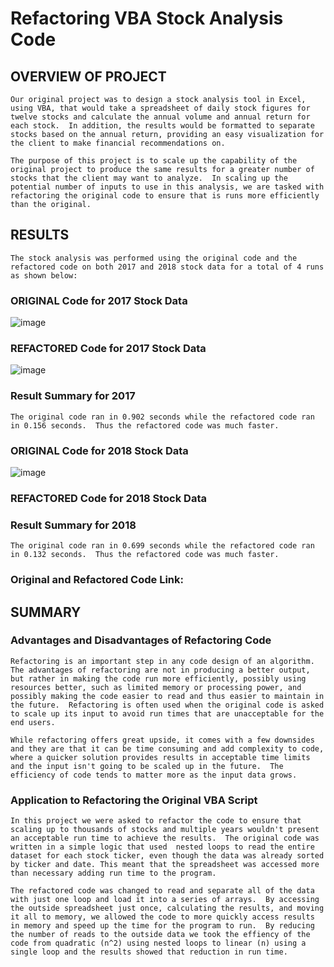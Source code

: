 # Refactoring VBA Stock Analysis Code

## OVERVIEW OF PROJECT

    Our original project was to design a stock analysis tool in Excel, using VBA, that would take a spreadsheet of daily stock figures for twelve stocks and calculate the annual volume and annual return for each stock.  In addition, the results would be formatted to separate stocks based on the annual return, providing an easy visualization for the client to make financial recommendations on.

    The purpose of this project is to scale up the capability of the original project to produce the same results for a greater number of stocks that the client may want to analyze.  In scaling up the potential number of inputs to use in this analysis, we are tasked with refactoring the original code to ensure that is runs more efficiently than the original.  

## RESULTS

    The stock analysis was performed using the original code and the refactored code on both 2017 and 2018 stock data for a total of 4 runs as shown below: 
### ORIGINAL Code for 2017 Stock Data
![image](https://user-images.githubusercontent.com/114360511/197105189-0efe45d8-8e3c-45a6-ad4b-5c7219b7289b.png)

### REFACTORED Code for 2017 Stock Data
![image](https://user-images.githubusercontent.com/114360511/197105322-3b82b8e4-8c29-42f6-b990-e32411d7ce25.png)
       
### Result Summary for 2017
    The original code ran in 0.902 seconds while the refactored code ran in 0.156 seconds.  Thus the refactored code was much faster.
    
### ORIGINAL Code for 2018 Stock Data  
![image](https://user-images.githubusercontent.com/114360511/197105433-4836cf45-d132-44a1-af3a-e78dc65cbd49.png)

### REFACTORED Code for 2018 Stock Data
    


### Result Summary for 2018
    The original code ran in 0.699 seconds while the refactored code ran in 0.132 seconds.  Thus the refactored code was much faster.

### Original and Refactored Code Link:



## SUMMARY

### Advantages and Disadvantages of Refactoring Code
    Refactoring is an important step in any code design of an algorithm.  The advantages of refactoring are not in producing a better output, but rather in making the code run more efficiently, possibly using resources better, such as limited memory or processing power, and possibly making the code easier to read and thus easier to maintain in the future.  Refactoring is often used when the original code is asked to scale up its input to avoid run times that are unacceptable for the end users.

    While refactoring offers great upside, it comes with a few downsides and they are that it can be time consuming and add complexity to code, where a quicker solution provides results in acceptable time limits and the input isn't going to be scaled up in the future.  The efficiency of code tends to matter more as the input data grows.
    
### Application to Refactoring the Original VBA Script

    In this project we were asked to refactor the code to ensure that scaling up to thousands of stocks and multiple years wouldn't present an acceptable run time to achieve the results.  The original code was written in a simple logic that used  nested loops to read the entire dataset for each stock ticker, even though the data was already sorted by ticker and date. This meant that the spreadsheet was accessed more than necessary adding run time to the program.

    The refactored code was changed to read and separate all of the data with just one loop and load it into a series of arrays.  By accessing the outside spreadsheet just once, calculating the results, and moving it all to memory, we allowed the code to more quickly access results in memory and speed up the time for the program to run.  By reducing the number of reads to the outside data we took the effiency of the code from quadratic (n^2) using nested loops to linear (n) using a single loop and the results showed that reduction in run time.
